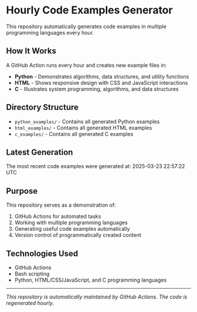 # Hourly Code Examples Generator

This repository automatically generates code examples in multiple programming languages every hour.

## How It Works

A GitHub Action runs every hour and creates new example files in:

- **Python** - Demonstrates algorithms, data structures, and utility functions
- **HTML** - Shows responsive design with CSS and JavaScript interactions
- **C** - Illustrates system programming, algorithms, and data structures

## Directory Structure

- `python_examples/` - Contains all generated Python examples
- `html_examples/` - Contains all generated HTML examples
- `c_examples/` - Contains all generated C examples

## Latest Generation

The most recent code examples were generated at: 2025-03-23 22:57:22 UTC

## Purpose

This repository serves as a demonstration of:

1. GitHub Actions for automated tasks
2. Working with multiple programming languages
3. Generating useful code examples automatically
4. Version control of programmatically created content

## Technologies Used

- GitHub Actions
- Bash scripting
- Python, HTML/CSS/JavaScript, and C programming languages

---

*This repository is automatically maintained by GitHub Actions. The code is regenerated hourly.*
